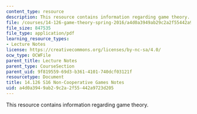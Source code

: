 ```yaml
---
content_type: resource
description: This resource contains information regarding game theory.
file: /courses/14-126-game-theory-spring-2016/a4d0a3949ab29c2a2f55442a9723d205_MIT14_126S16_noncoop.pdf
file_size: 847535
file_type: application/pdf
learning_resource_types:
- Lecture Notes
license: https://creativecommons.org/licenses/by-nc-sa/4.0/
ocw_type: OCWFile
parent_title: Lecture Notes
parent_type: CourseSection
parent_uid: 9f819559-69d3-b361-4101-740dcf03121f
resourcetype: Document
title: 14.126 S16 Non-Cooperative Games Notes
uid: a4d0a394-9ab2-9c2a-2f55-442a9723d205
---
```

This resource contains information regarding game theory.